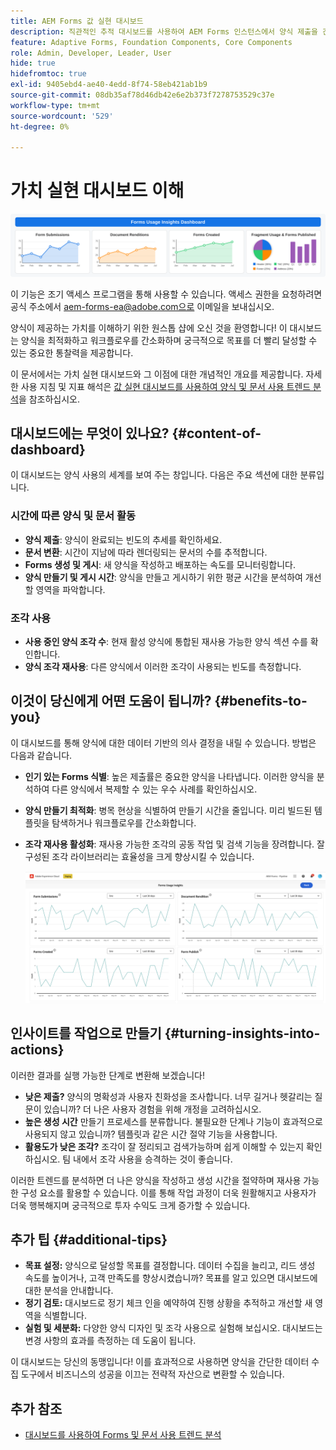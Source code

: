```yaml
---
title: AEM Forms 값 실현 대시보드
description: 직관적인 추적 대시보드를 사용하여 AEM Forms 인스턴스에서 양식 제출을 간편하게 모니터링합니다.
feature: Adaptive Forms, Foundation Components, Core Components
role: Admin, Developer, Leader, User
hide: true
hidefromtoc: true
exl-id: 9405ebd4-ae40-4edd-8f74-58eb421ab1b9
source-git-commit: 08db35af78d46db42e6e2b373f7278753529c37e
workflow-type: tm+mt
source-wordcount: '529'
ht-degree: 0%

---
```


# 가치 실현 대시보드 이해

![Fvalue 실현 대시보드](/help/edge/docs/forms/universal-editor/assets/forms-insights-banner.svg)


<span class="preview"> 이 기능은 조기 액세스 프로그램을 통해 사용할 수 있습니다. 액세스 권한을 요청하려면 공식 주소에서 aem-forms-ea@adobe.com으로 이메일을 보내십시오. <span>


양식이 제공하는 가치를 이해하기 위한 원스톱 샵에 오신 것을 환영합니다! 이 대시보드는 양식을 최적화하고 워크플로우를 간소화하며 궁극적으로 목표를 더 빨리 달성할 수 있는 중요한 통찰력을 제공합니다.

이 문서에서는 가치 실현 대시보드와 그 이점에 대한 개념적인 개요를 제공합니다. 자세한 사용 지침 및 지표 해석은 [값 실현 대시보드를 사용하여 양식 및 문서 사용 트렌드 분석](/help/forms/using-the-value-realization-dashboard.md)을 참조하십시오.


## 대시보드에는 무엇이 있나요? {#content-of-dashboard}

이 대시보드는 양식 사용의 세계를 보여 주는 창입니다. 다음은 주요 섹션에 대한 분류입니다.


### 시간에 따른 양식 및 문서 활동

* **양식 제출**: 양식이 완료되는 빈도의 추세를 확인하세요.
* **문서 변환**: 시간이 지남에 따라 렌더링되는 문서의 수를 추적합니다.
* **Forms 생성 및 게시**: 새 양식을 작성하고 배포하는 속도를 모니터링합니다.
* **양식 만들기 및 게시 시간**: 양식을 만들고 게시하기 위한 평균 시간을 분석하여 개선할 영역을 파악합니다.

### 조각 사용

* **사용 중인 양식 조각 수**: 현재 활성 양식에 통합된 재사용 가능한 양식 섹션 수를 확인합니다.
* **양식 조각 재사용**: 다른 양식에서 이러한 조각이 사용되는 빈도를 측정합니다.


## 이것이 당신에게 어떤 도움이 됩니까? {#benefits-to-you}

이 대시보드를 통해 양식에 대한 데이터 기반의 의사 결정을 내릴 수 있습니다. 방법은 다음과 같습니다.

* **인기 있는 Forms 식별**: 높은 제출률은 중요한 양식을 나타냅니다. 이러한 양식을 분석하여 다른 양식에서 복제할 수 있는 우수 사례를 확인하십시오.
* **양식 만들기 최적화**: 병목 현상을 식별하여 만들기 시간을 줄입니다. 미리 빌드된 템플릿을 탐색하거나 워크플로우를 간소화합니다.
* **조각 재사용 활성화**: 재사용 가능한 조각의 공동 작업 및 검색 기능을 장려합니다. 잘 구성된 조각 라이브러리는 효율성을 크게 향상시킬 수 있습니다.

  ![값 실현 대시보드](/help/forms/assets/forms-usage-insights.png)


## 인사이트를 작업으로 만들기 {#turning-insights-into-actions}

이러한 결과를 실행 가능한 단계로 변환해 보겠습니다!

* **낮은 제출?** 양식의 명확성과 사용자 친화성을 조사합니다. 너무 길거나 헷갈리는 질문이 있습니까? 더 나은 사용자 경험을 위해 개정을 고려하십시오.
* **높은 생성 시간** 만들기 프로세스를 분류합니다. 불필요한 단계나 기능이 효과적으로 사용되지 않고 있습니까? 템플릿과 같은 시간 절약 기능을 사용합니다.
* **활용도가 낮은 조각?** 조각이 잘 정리되고 검색가능하며 쉽게 이해할 수 있는지 확인하십시오. 팀 내에서 조각 사용을 승격하는 것이 좋습니다.

이러한 트렌드를 분석하면 더 나은 양식을 작성하고 생성 시간을 절약하며 재사용 가능한 구성 요소를 활용할 수 있습니다. 이를 통해 작업 과정이 더욱 원활해지고 사용자가 더욱 행복해지며 궁극적으로 투자 수익도 크게 증가할 수 있습니다.

## 추가 팁 {#additional-tips}

* **목표 설정:** 양식으로 달성할 목표를 결정합니다. 데이터 수집을 늘리고, 리드 생성 속도를 높이거나, 고객 만족도를 향상시켰습니까? 목표를 알고 있으면 대시보드에 대한 분석을 안내합니다.
* **정기 검토:** 대시보드로 정기 체크 인을 예약하여 진행 상황을 추적하고 개선할 새 영역을 식별합니다.
* **실험 및 세분화:** 다양한 양식 디자인 및 조각 사용으로 실험해 보십시오. 대시보드는 변경 사항의 효과를 측정하는 데 도움이 됩니다.

이 대시보드는 당신의 동맹입니다! 이를 효과적으로 사용하면 양식을 간단한 데이터 수집 도구에서 비즈니스의 성공을 이끄는 전략적 자산으로 변환할 수 있습니다.

## 추가 참조

* [대시보드를 사용하여 Forms 및 문서 사용 트렌드 분석](/help/forms/using-the-value-realization-dashboard.md)